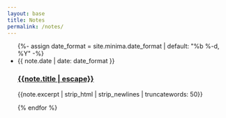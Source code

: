 ```yaml
---
layout: base
title: Notes
permalink: /notes/
---
```


<ul class="post-list">
{%- assign date_format = site.minima.date_format | default: "%b %-d, %Y" -%}
<li>
<span class="post-meta">{{ note.date | date: date_format }}</span>
<h3><a class="post-link" href="{{note.url}}">{{note.title | escape}}</a></h3>
<p>{{note.excerpt | strip_html | strip_newlines | truncatewords: 50}}</p>
</li>
{% endfor %}
</ul>